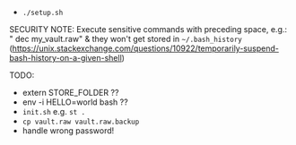 - `./setup.sh`

SECURITY NOTE:
  Execute sensitive commands with preceding space, e.g.: " dec my_vault.raw" & they won't get stored in `~/.bash_history`
    (https://unix.stackexchange.com/questions/10922/temporarily-suspend-bash-history-on-a-given-shell)


TODO:
- extern STORE_FOLDER  ??
- env -i HELLO=world bash  ??
- `init.sh` e.g. `st .`
- `cp vault.raw vault.raw.backup`
- handle wrong password!